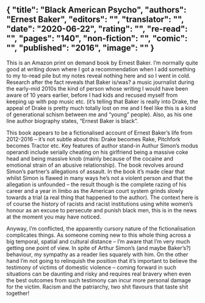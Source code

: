{
 "title": "Black American Psycho",
 "authors": "Ernest Baker",
 "editors": "",
 "translator": "",
 "date": "2020-06-22",
 "rating": "",
 "re-read": "",
 "pages": "140",
 "non-fiction": "",
 "comic": "",
 "published": "2016",
 "image": ""
}
---

This is an Amazon print on demand book by Ernest Baker. I’m normally quite good at writing down where I got a recommendation when I add something to my to-read pile but my notes reveal nothing here and so I went in cold. Research after the fact reveals that Baker is/was? a music journalist during the early-mid 2010s the kind of person whose writing I would have been aware of 10 years earlier, before I had kids and recused myself from keeping up with pop music etc. (it’s telling that Baker is really into Drake, the appeal of Drake is pretty much totally lost on me and I feel like this is a kind of generational schism between me and “young” people). Also, as his one line author biography states, “Ernest Baker is black”.

This book appears to be a fictionalised account of Ernest Baker’s life from 2012-2016 – it’s not subtle about this: Drake becomes Rake, Pitchfork becomes Tractor etc. Key features of author stand-in Authur Simon’s modus operandi include serially cheating on his girlfriend being a massive coke head and being massive knob (mainly because of the cocaine and emotional strain of an abusive relationship). The book revolves around Simon’s partner’s allegations of assault. In the book it’s made clear that whilst Simon is flawed in many ways he’s not a violent person and that the allegation is unfounded – the result though is the complete razing of his career and a year in limbo as the American court system grinds slowly towards a trial (a real thing that happened to the author). The context here is of course the history of racists and racist institutions using white women’s honour as an excuse to persecute and punish black men, this is in the news at the moment you may have noticed.

Anyway, I’m conflicted, the apparently cursory nature of the fictionalisation complicates things. As someone coming new to this whole thing across a big temporal, spatial and cultural distance – I’m aware that I’m very much getting one point of view. In spite of Arthur Simon’s (and maybe Baker’s?) behaviour, my sympathy as a reader lies squarely with him. On the other hand I’m not going to relinquish the position that it’s important to believe the testimony of victims of domestic violence – coming forward in such situations can be daunting and risky and requires real bravery when even the best outcomes from such testimony can incur more personal damage for the victim. Racism and the patriarchy, two shit flavours that taste shit together!